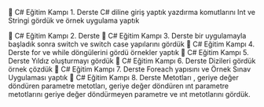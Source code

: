 📍  C# Eğitim Kampı 1. Derste C# diline giriş yaptık yazdırma komutlarını Int ve Stringi gördük ve örnek uygulama yaptık

📍  C# Eğitim Kampı 2. Derste 
📍  C# Eğitim Kampı 3. Derste bir uygulamayla başladık sonra switch ve switch case yapılarını gördük 
📍  C# Eğitim Kampı 4. Derste  for ve while döngülerini gördü örnekler yaptık
📍  C# Eğitim Kampı 5. Derste  Yıldız oluşturmayı gördük 
📍  C# Eğitim Kampı 6. Derste  Dizileri gördük örnek çözdük 
📍  C# Eğitim Kampı 7. Derste  Foreach yapısını ve Örnek Sınav Uygulaması yaptık
📍  C# Eğitim Kampı 8. Derste  Metotları , geriye değer döndüren parametre metotları, geriye değer döndüren ınt parametre metotlarını 
geriye değer döndürmeyen parametre ve ınt metotlarını gördük. 
